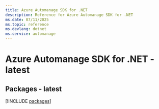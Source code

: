 ```yaml
---
title: Azure Automanage SDK for .NET
description: Reference for Azure Automanage SDK for .NET
ms.date: 07/11/2025
ms.topic: reference
ms.devlang: dotnet
ms.service: automanage
---
```

# Azure Automanage SDK for .NET - latest
## Packages - latest
[!INCLUDE [packages](automanage-index.md)]